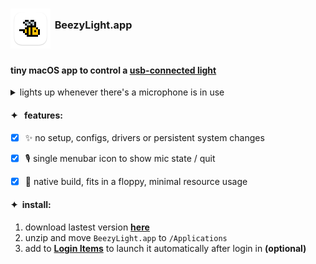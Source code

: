 # [<sub><img src="Assets/Assets.xcassets/AppIcon.appiconset/icon_128x128.png" width="64" height="64" /></sub>](https://github.com/leonardodino/BeezyLight/releases/latest/download/BeezyLight.zip)&nbsp;<sup><sup><sup>BeezyLight.app</sup></sup></sup>

#### tiny macOS app to control a [usb-connected light](https://www.blinkstick.com/products/blinkstick-square)

<details><summary>lights up whenever there's a microphone is in use</summary>

> most conferencing apps keep the audio input active even when muted<br/>this app will then work as an accurate "at a meeting" indicator :technologist:

</details>

#### ✦&ensp; features:
- [x] :sparkles: no setup, configs, drivers or persistent system changes
- [x] :studio_microphone: single menubar icon to show mic state / quit
- [x] :floppy_disk: native build, fits in a floppy, minimal resource usage


#### ✦&ensp;install:
1. download lastest version [**here**](https://github.com/leonardodino/BeezyLight/releases/latest/download/BeezyLight.zip)
2. unzip and move `BeezyLight.app` to `/Applications`
3. add to [**Login Items**](https://support.apple.com/en-gb/guide/mac-help/mh15189/mac) to launch it automatically after login in **(optional)**
